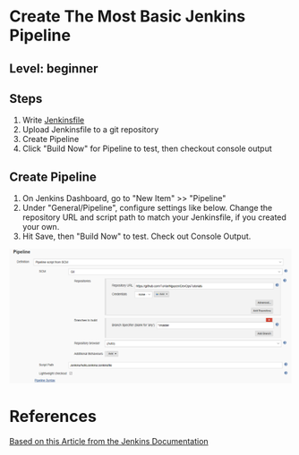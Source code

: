 # Create The Most Basic Jenkins Pipeline
## Level: beginner

## Steps
  1. Write [Jenkinsfile](/Jenkins/dockertest/Jenkinsfile)
  1. Upload Jenkinsfile to a git repository
  1. Create Pipeline
  1. Click "Build Now" for Pipeline to test, then checkout console output
  
## Create Pipeline
  1. On Jenkins Dashboard, go to "New Item" >> "Pipeline"
  1. Under "General/Pipeline", configure settings like below. Change the repository URL and script path to match your Jenkinsfile, if you created your own.
  1. Hit Save, then "Build Now" to test. Check out Console Output.

![Pipeline Setup](/Jenkins/helloJenkins/jenkinspipeline.PNG )


# References
[Based on this Article from the Jenkins Documentation](https://jenkins.io/doc/pipeline/tour/running-multiple-steps/)
